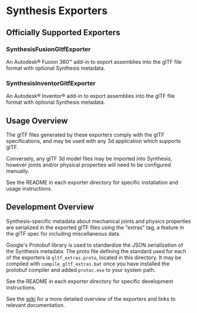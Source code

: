 # Synthesis Exporters

## Officially Supported Exporters

### SynthesisFusionGltfExporter
An Autodesk® Fusion 360™ add-in to export assemblies into the glTF file format with optional Synthesis metadata.

### SynthesisInventorGltfExporter
An Autodesk® Inventor® add-in to export assemblies into the glTF file format with optional Synthesis metadata.

## Usage Overview

The glTF files generated by these exporters comply with the glTF specifications, and may be used with any 3d application which supports glTF.

Conversely, any glTF 3d model files may be imported into Synthesis, however joints and/or physical properties will need to be configured manually.  

See the README in each exporter directory for specific installation and usage instructions.

## Development Overview

Synthesis-specific metadata about mechanical joints and physics properties are serialized in the exported glTF files using the “extras” tag, a feature in the glTF spec for including miscellaneous data. 

Google's Protobuf library is used to standardize the JSON serialization of the Synthesis metadata. The proto file defining the standard used for each of the exporters is `gltf_extras.proto`, located in this directory. It may be compiled with `compile_gltf_extras.bat` once you have installed the protobuf compiler and added `protoc.exe` to your system path.

See the README in each exporter directory for specific development instructions.

See the [wiki](https://github.com/Autodesk/synthesis/wiki/exp-overview) for a more detailed overview of the exporters and links to relevant documentation.
